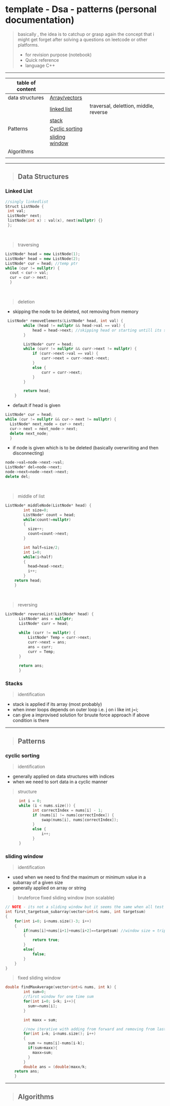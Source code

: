 # template - Dsa - patterns (personal documentation)

> basically , the idea is to catchup or grasp again the concept that i might get forget after solving a questions on leetcode or other platforms.
> - for revision purpose (notebook)
> - Quick reference 
> - language C++

---

|table of content     |                                |                                     |
|---------------------|--------------------------------|-------------------------------------|
| data structures     | [Array/vectors]()                      |           |
|                     | [linked list](#linked-list)    | traversal, delettion, middle, reverse |
|                     | [stack](#stack)                |           |
| Patterns            | [Cyclic sorting](#cyclic-sorting) |        | 
|                     | [sliding window](#sliding-window)     |                         |
| Algorithms          |                  |                         |
|                     |                  |                         |

---
> ## Data Structures 
### Linked List

```cpp
//singly linkedlist
Struct ListNode {
 int val;
 ListNode* next;
 listNode(int x) : val(x), next(nullptr) {}
 };
```
<br>

> traversing
```cpp
ListNode* head = new ListNode(1);
ListNode* head = new ListNode(2);
ListNode* cur = head; //temp ptr
while (cur != nullptr) {
  cout < cur-> val;
  cur = cur-> next;
  }
```
<br>

> deletion

- skipping the node to be deleted, not removing from memory
```cpp
 ListNode* removeElements(ListNode* head, int val) {
        while (head != nullptr && head->val == val) {
            head = head->next; //skipping head or starting untill its same
        }

        ListNode* curr = head;
        while (curr != nullptr && curr->next != nullptr) {
            if (curr->next->val == val) {
                curr->next = curr->next->next;
            }
            else {
                curr = curr->next;
            }
        }

        return head;
    }
```

- default if head is given
```cpp
ListNode* cur = head;
while (cur != nullptr && cur-> next != nullptr) {
  ListNode* next_node = cur-> next;
  cur-> next = next_node-> next;
  delete next_node;
  }
```

- if node is given which is to be deleted (basically overwriiting and then disconnecting)
```cpp
node->val=node->next->val;
ListNode* del=node->next;
node->next=node->next->next;
delete del;
```
<br>

> middle of list
```cpp
ListNode* middleNode(ListNode* head) {
        int size=0;
        ListNode* count = head;
        while(count!=nullptr)
        {
          size++;
          count=count->next;
        }

        int half=size/2;
        int i=0;
        while(i<half)
        {
          head=head->next;
          i++;
        }
    return head;
    }
```
<br>

> reversing
```cpp
ListNode* reverseList(ListNode* head) {
      ListNode* ans = nullptr;
      ListNode* curr = head;
      
      while (curr != nullptr) {
          ListNode* Temp = curr->next; 
          curr->next = ans;        
          ans = curr;          
          curr = Temp;      
      }
      
      return ans;
      }
```

### Stacks
> identification
- stack is applied if its array (most probably)
- when inner loops depends on outer loop i.e. j on i like int j=i;
- can give a improvised solution for bruute force approach if above condition is there


---

> ## Patterns
### cyclic sorting
> identification
- generally applied on data structures with indices
- when we need to sort data in a cyclic manner

> structure

```cpp
      int i = 0;
      while (i < nums.size()) {
            int correctIndex = nums[i] - 1;
            if (nums[i] != nums[correctIndex]) {
                swap(nums[i], nums[correctIndex]);
            }
            else {
                i++;
            }
      }
```
### sliding window
> identification
- used when we need to find the maximum or minimum value in a subarray of a given size
- generally applied on array or string

> bruteforce fixed sliding window (non scalable)

```cpp
// NOTE - its not a sliding window but it seems the same when all test case have a fixed size window
int first_targetsum_subarray(vector<int>& nums, int targetsum)
{
    for(int i=0; i<nums.size()-3; i++)
    {
        if(nums[i]+nums[i+1]+nums[i+2]==targetsum) //window size = triplet here
        {
            return true;
        }
        else{
            false;
        }
    }
}
```

> fixed sliding window
```cpp
double findMaxAverage(vector<int>& nums, int k) {
        int sum=0;
        //first window for one time sum
        for(int i=0; i<k; i++){
          sum+=nums[i];
        }

        int maxx = sum;

        //now iterative with adding from forward and removing from last
        for(int i=k; i<nums.size(); i++)
        {
          sum += nums[i]-nums[i-k];
          if(sum>maxx){
            maxx=sum;
          }
        }
        double ans = (double)maxx/k;
    return ans;
    }

```

---

> ## Algorithms
